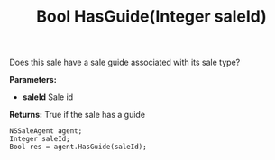 ﻿---
uid: crmscript_ref_NSSaleAgent_HasGuide
title: Bool HasGuide(Integer saleId)
intellisense: NSSaleAgent.HasGuide
keywords: NSSaleAgent, HasGuide
so.topic: reference
---

Does this sale have a sale guide associated with its sale type?

**Parameters:**
 - **saleId** Sale id

**Returns:** True if the sale has a guide

```crmscript
NSSaleAgent agent;
Integer saleId;
Bool res = agent.HasGuide(saleId);
```

